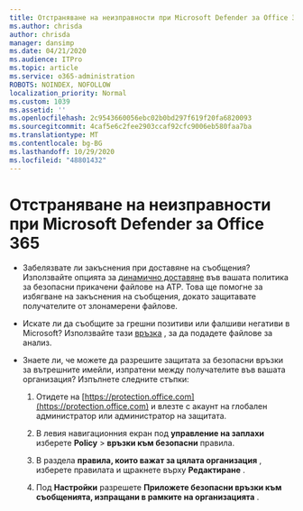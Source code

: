 ```yaml
---
title: Отстраняване на неизправности при Microsoft Defender за Office 365
ms.author: chrisda
author: chrisda
manager: dansimp
ms.date: 04/21/2020
ms.audience: ITPro
ms.topic: article
ms.service: o365-administration
ROBOTS: NOINDEX, NOFOLLOW
localization_priority: Normal
ms.custom: 1039
ms.assetid: ''
ms.openlocfilehash: 2c9543660056ebc02b0bd297f619f20fa6820093
ms.sourcegitcommit: 4caf5e6c2fee2903ccaf92cfc9006eb580faa7ba
ms.translationtype: MT
ms.contentlocale: bg-BG
ms.lasthandoff: 10/29/2020
ms.locfileid: "48801432"
---
```

# <a name="troubleshooting-microsoft-defender-for-office-365"></a>Отстраняване на неизправности при Microsoft Defender за Office 365

- Забелязвате ли закъснения при доставяне на съобщения? Използвайте опцията за [динамично доставяне](https://docs.microsoft.com/microsoft-365/security/office-365-security/dynamic-delivery-and-previewing) във вашата политика за безопасни прикачени файлове на ATP. Това ще помогне за избягване на закъснения на съобщения, докато защитавате получателите от злонамерени файлове.

- Искате ли да съобщите за грешни позитиви или фалшиви негативи в Microsoft? Използвайте тази [връзка](https://www.microsoft.com/wdsi/filesubmission/) , за да подадете файлове за анализ.

- Знаете ли, че можете да разрешите защитата за безопасни връзки за вътрешните имейли, изпратени между получателите във вашата организация? Изпълнете следните стъпки:

  1. Отидете на [https://protection.office.com](https://protection.office.com) и влезте с акаунт на глобален администратор или администратор на защитата.

  2. В левия навигационния екран под **управление на заплахи** изберете **Policy** \> **връзки към безопасни** правила.

  3. В раздела **правила, които важат за цялата организация** , изберете правилата и щракнете върху **Редактиране** .

  4. Под **Настройки** разрешете **Приложете безопасни връзки към съобщенията, изпращани в рамките на организацията** .
